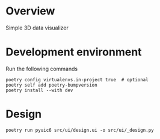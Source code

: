# Overview
Simple 3D data visualizer


# Development environment
Run the following commands
```
poetry config virtualenvs.in-project true  # optional
poetry self add poetry-bumpversion
poetry install --with dev
```

# Design
```
poetry run pyuic6 src/ui/design.ui -o src/ui/_design.py
```
